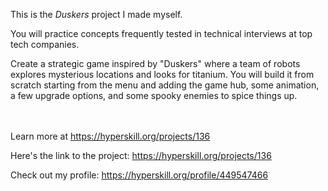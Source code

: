 This is the *Duskers* project I made myself.


<div><div class="alert alert-primary">You will practice concepts frequently tested in technical interviews at top tech companies.</div>
<p>Create a strategic game inspired by "Duskers" where a team of robots explores mysterious locations and looks for titanium. You will build it from scratch starting from the menu and adding the game hub, some animation, a few upgrade options, and some spooky enemies to spice things up.</p></div><br/><br/>Learn more at <a href="https://hyperskill.org/projects/136?utm_source=ide&utm_medium=ide&utm_campaign=ide&utm_content=project-card">https://hyperskill.org/projects/136</a>

Here's the link to the project: https://hyperskill.org/projects/136

Check out my profile: https://hyperskill.org/profile/449547466